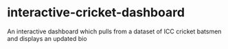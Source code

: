 # interactive-cricket-dashboard
An interactive dashboard which pulls from a dataset of ICC cricket batsmen and displays an updated bio
